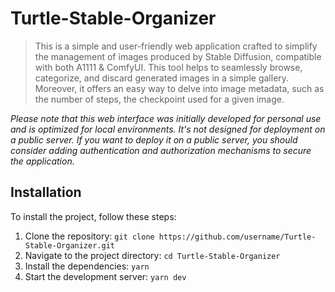 # Turtle-Stable-Organizer

> This is a simple and user-friendly web application crafted to simplify the management of images produced by Stable Diffusion, compatible with both A1111 & ComfyUI. This tool helps to seamlessly browse, categorize, and discard generated images in a simple gallery. Moreover, it offers an easy way to delve into image metadata, such as the number of steps, the checkpoint used for a given image.

*Please note that this web interface was initially developed for personal use and is optimized for local environments. It's not designed for deployment on a public server. If you want to deploy it on a public server, you should consider adding authentication and authorization mechanisms to secure the application.*

## Installation

To install the project, follow these steps:

1. Clone the repository: `git clone https://github.com/username/Turtle-Stable-Organizer.git`
2. Navigate to the project directory: `cd Turtle-Stable-Organizer`
3. Install the dependencies: `yarn`
4. Start the development server: `yarn dev`
